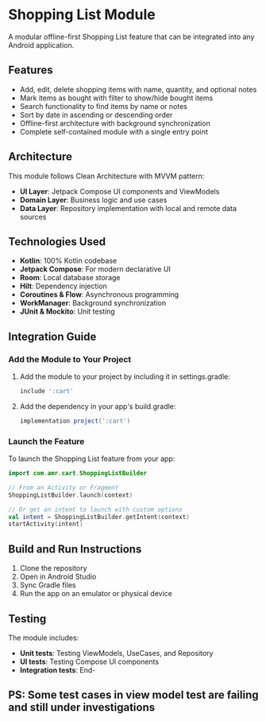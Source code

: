 # Shopping List Module

A modular offline-first Shopping List feature that can be integrated into any Android application.

## Features

- Add, edit, delete shopping items with name, quantity, and optional notes
- Mark items as bought with filter to show/hide bought items
- Search functionality to find items by name or notes
- Sort by date in ascending or descending order
- Offline-first architecture with background synchronization
- Complete self-contained module with a single entry point

## Architecture

This module follows Clean Architecture with MVVM pattern:

- **UI Layer**: Jetpack Compose UI components and ViewModels
- **Domain Layer**: Business logic and use cases
- **Data Layer**: Repository implementation with local and remote data sources

## Technologies Used

- **Kotlin**: 100% Kotlin codebase
- **Jetpack Compose**: For modern declarative UI
- **Room**: Local database storage
- **Hilt**: Dependency injection
- **Coroutines & Flow**: Asynchronous programming
- **WorkManager**: Background synchronization
- **JUnit & Mockito**: Unit testing

## Integration Guide

### Add the Module to Your Project

1. Add the module to your project by including it in settings.gradle:
   ```groovy
   include ':cart'
   ```

2. Add the dependency in your app's build.gradle:
   ```groovy
   implementation project(':cart')
   ```

### Launch the Feature

To launch the Shopping List feature from your app:

```kotlin
import com.amr.cart.ShoppingListBuilder

// From an Activity or Fragment
ShoppingListBuilder.launch(context)

// Or get an intent to launch with custom options
val intent = ShoppingListBuilder.getIntent(context)
startActivity(intent)
```

## Build and Run Instructions

1. Clone the repository
2. Open in Android Studio
3. Sync Gradle files
4. Run the app on an emulator or physical device

## Testing

The module includes:

- **Unit tests**: Testing ViewModels, UseCases, and Repository
- **UI tests**: Testing Compose UI components
- **Integration tests**: End-

## PS: Some test cases in view model test are failing and still under investigations
